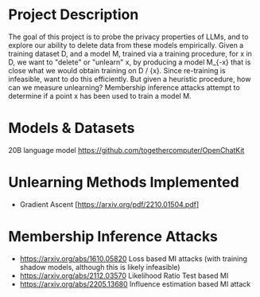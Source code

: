 
# Project Description 
The goal of this project is to probe the privacy properties of LLMs, and to explore our ability to delete data from these models empirically. Given a training dataset D, and a model M, trained via a training procedure, for x in D, we want to "delete" or "unlearn" x, by producing a model M_{-x} that is close what we would obtain training on D / {x}. Since re-training is infeasible, want to do this efficiently. But given a heuristic procedure, how can we measure unlearning? Membership inference attacks attempt to determine if a point x has been used to train a model M. 

# Models & Datasets 
20B language model https://github.com/togethercomputer/OpenChatKit


# Unlearning Methods Implemented 
- Gradient Ascent [https://arxiv.org/pdf/2210.01504.pdf] 



# Membership Inference Attacks 
- https://arxiv.org/abs/1610.05820 Loss based MI attacks (with training shadow models, although this is likely infeasible) 
- https://arxiv.org/abs/2112.03570 Likelihood Ratio Test based MI 
- https://arxiv.org/abs/2205.13680 Influence estimation based MI attack 
